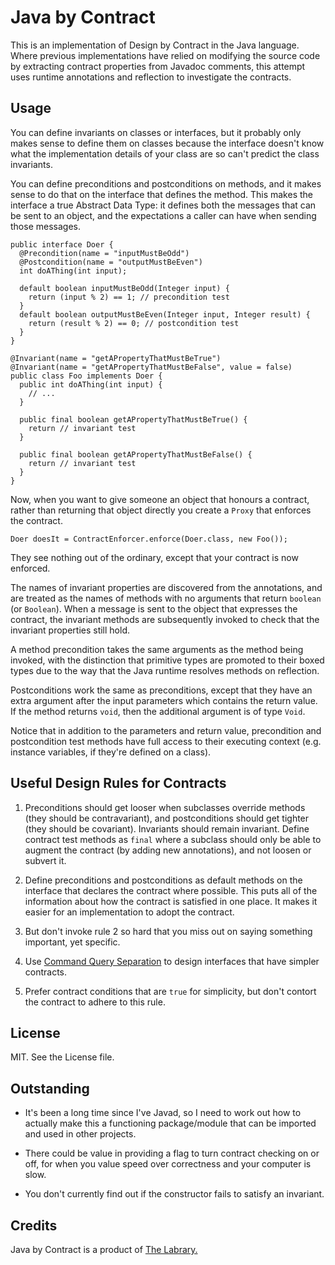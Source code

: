 # Java by Contract

This is an implementation of Design by Contract in the Java language. Where previous implementations have relied on modifying the source code by extracting contract properties from Javadoc comments, this attempt uses runtime annotations and reflection to investigate the contracts.

## Usage

You can define invariants on classes or interfaces, but it probably only makes sense to define them on classes because the interface doesn't know what the implementation details of your class are so can't predict the class invariants.

You can define preconditions and postconditions on methods, and it makes sense to do that on the interface that defines the method. This makes the interface a true Abstract Data Type: it defines both the messages that can be sent to an object, and the expectations a caller can have when sending those messages.

    public interface Doer {
      @Precondition(name = "inputMustBeOdd")
      @Postcondition(name = "outputMustBeEven")
      int doAThing(int input);
      
      default boolean inputMustBeOdd(Integer input) {
        return (input % 2) == 1; // precondition test
      }
      default boolean outputMustBeEven(Integer input, Integer result) {
        return (result % 2) == 0; // postcondition test
      }
    }
	
    @Invariant(name = "getAPropertyThatMustBeTrue")
    @Invariant(name = "getAPropertyThatMustBeFalse", value = false)
    public class Foo implements Doer {
      public int doAThing(int input) {
        // ...
      }

      public final boolean getAPropertyThatMustBeTrue() {
        return // invariant test
      }
		
      public final boolean getAPropertyThatMustBeFalse() {
        return // invariant test
      }
    }

Now, when you want to give someone an object that honours a contract, rather than returning that object directly you create a `Proxy` that enforces the contract.

    Doer doesIt = ContractEnforcer.enforce(Doer.class, new Foo());

They see nothing out of the ordinary, except that your contract is now enforced.

The names of invariant properties are discovered from the annotations, and are treated as the names of methods with no arguments that return `boolean` (or `Boolean`). When a message is sent to the object that expresses the contract, the invariant methods are subsequently invoked to check that the invariant properties still hold.

A method precondition takes the same arguments as the method being invoked, with the distinction that primitive types are promoted to their boxed types due to the way that the Java runtime resolves methods on reflection.

Postconditions work the same as preconditions, except that they have an extra argument after the input parameters which contains the return value. If the method returns `void`, then the additional argument is of type `Void`.

Notice that in addition to the parameters and return value, precondition and postcondition test methods have full access to their executing context (e.g. instance variables, if they're defined on a class).

## Useful Design Rules for Contracts

1. Preconditions should get looser when subclasses override methods (they should be contravariant), and postconditions should get tighter (they should be covariant). Invariants should remain invariant. Define contract test methods as `final` where a subclass should only be able to augment the contract (by adding new annotations), and not loosen or subvert it.

2. Define preconditions and postconditions as default methods on the interface that declares the contract where possible. This puts all of the information about how the contract is satisfied in one place. It makes it easier for an implementation to adopt the contract.

3. But don't invoke rule 2 so hard that you miss out on saying something important, yet specific.

4. Use [Command Query Separation](https://en.wikipedia.org/wiki/Command–query_separation) to design interfaces that have simpler contracts.

5. Prefer contract conditions that are `true` for simplicity, but don't contort the contract to adhere to this rule.

## License

MIT. See the License file.

## Outstanding

 - It's been a long time since I've Javad, so I need to work out how to actually make this a functioning package/module that can be imported and used in other projects.

 - There could be value in providing a flag to turn contract checking on or off, for when you value speed over correctness and your computer is slow.
 
 - You don't currently find out if the constructor fails to satisfy an invariant.


## Credits

Java by Contract is a product of [The Labrary.](https://labrary.online)
